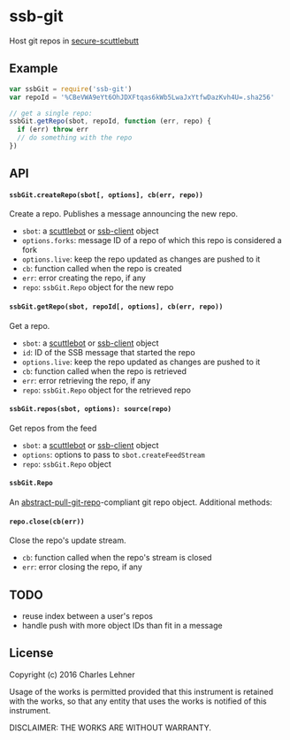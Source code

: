 # ssb-git

Host git repos in [secure-scuttlebutt][]

## Example

```js
var ssbGit = require('ssb-git')
var repoId = '%CBeVWA9eYt6OhJDXFtqas6kWb5LwaJxYtfwDazKvh4U=.sha256'

// get a single repo:
ssbGit.getRepo(sbot, repoId, function (err, repo) {
  if (err) throw err
  // do something with the repo
})
```

## API

#### `ssbGit.createRepo(sbot[, options], cb(err, repo))`

Create a repo. Publishes a message announcing the new repo.

- `sbot`: a [scuttlebot][] or [ssb-client][] object
- `options.forks`: message ID of a repo of which this repo is considered a fork
- `options.live`: keep the repo updated as changes are pushed to it
- `cb`: function called when the repo is created
- `err`: error creating the repo, if any
- `repo`: `ssbGit.Repo` object for the new repo

#### `ssbGit.getRepo(sbot, repoId[, options], cb(err, repo))`

Get a repo.

- `sbot`: a [scuttlebot][] or [ssb-client][] object
- `id`: ID of the SSB message that started the repo
- `options.live`: keep the repo updated as changes are pushed to it
- `cb`: function called when the repo is retrieved
- `err`: error retrieving the repo, if any
- `repo`: `ssbGit.Repo` object for the retrieved repo

#### `ssbGit.repos(sbot, options): source(repo)`

Get repos from the feed

- `sbot`: a [scuttlebot][] or [ssb-client][] object
- `options`: options to pass to `sbot.createFeedStream`
- `repo`: `ssbGit.Repo` object

#### `ssbGit.Repo`

An [abstract-pull-git-repo][]-compliant git repo object. Additional methods:

#### `repo.close(cb(err))`

Close the repo's update stream.

- `cb`: function called when the repo's stream is closed
- `err`: error closing the repo, if any

[abstract-pull-git-repo]: https://github.com/clehner/abstract-pull-git-repo
[ssb-client]: https://github.com/ssbc/ssb-client
[scuttlebot]: https://github.com/ssbc/scuttlebot
[secure-scuttlebutt]: https://github.com/ssbc/secure-scuttlebutt
[pull-stream]: https://github.com/dominictarr/pull-stream

## TODO

- reuse index between a user's repos
- handle push with more object IDs than fit in a message

## License

Copyright (c) 2016 Charles Lehner

Usage of the works is permitted provided that this instrument is
retained with the works, so that any entity that uses the works is
notified of this instrument.

DISCLAIMER: THE WORKS ARE WITHOUT WARRANTY.
